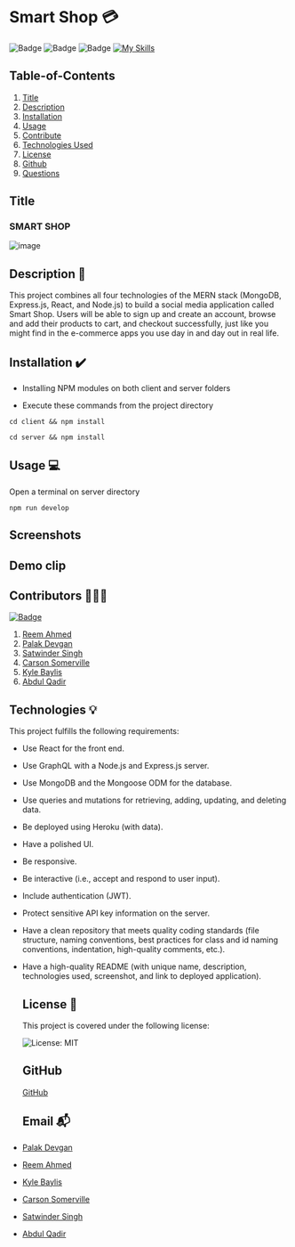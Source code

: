  # Smart Shop 💳
  
   ![Badge](https://img.shields.io/badge/License-MIT-blueviolet)
   ![Badge](https://img.shields.io/badge/Contributors-6-blue)
   ![Badge](https://camo.githubusercontent.com/03511d15a67d65f4b7f4efe2c12d9fe1f2384b667518fc7a19128c2ad65fa664/68747470733a2f2f696d672e736869656c64732e696f2f6e706d2f762f407472616e73666572776973652f69636f6e732e737667)
   [![My Skills](https://skills.thijs.gg/icons?i=java,expressjs,nodejs,git,mongodb,react&theme=light)](https://skills.thijs.gg)
   
    
  
## Table-of-Contents
  
  1. [Title](#title)
  2. [Description](#description)
  3. [Installation](#Installation)
  4. [Usage](#usage)
  5. [Contribute](#contribute)
  6. [Technologies Used](#tests)
  7. [License](#license)
  8. [Github](#github)
  9. [Questions](#email)

## Title
  
   ### SMART SHOP
  ![image](./resources/images/Smart%20Online%20Shop%20Chart%20Logo.png)

## Description 📃
  
  This project combines all four technologies of the MERN stack (MongoDB, Express.js, React, and Node.js) to build a social media application called Smart Shop. Users will be able to sign up and create an account, browse and add their products to cart, and checkout successfully, just like you might find in the e-commerce apps you use day in and day out in real life.

## Installation ✔️
  
- Installing NPM modules on both client and server folders

- Execute these commands from the project directory

`cd client && npm install`

`cd server && npm install`


## Usage 💻

  Open a terminal on server directory

  `npm run develop`

## Screenshots

## Demo clip


## Contributors 👨🏽‍💻
  
  [![Badge](https://img.shields.io/badge/Collaborators-6-red)](https://github.com/Project-3-Group-9/smart-shop/graphs/contributors)
  
  1. [Reem Ahmed](https://github.com/ReemMDA99)
  2. [Palak Devgan](https://github.com/palakdevgan)
  3. [Satwinder Singh](https://github.com/satwinder191995)
  4. [Carson Somerville](https://github.com/csomervil) 
  5. [Kyle Baylis](https://github.com/kylebaylis)
  6. [Abdul Qadir](https://github.com/AbdulQadir51)

## Technologies 💡

  This project fulfills the following requirements:

- Use React for the front end.

- Use GraphQL with a Node.js and Express.js server.

- Use MongoDB and the Mongoose ODM for the database.

- Use queries and mutations for retrieving, adding, updating, and deleting data.

- Be deployed using Heroku (with data).

- Have a polished UI.

- Be responsive.

- Be interactive (i.e., accept and respond to user input).

- Include authentication (JWT).

- Protect sensitive API key information on the server.

- Have a clean repository that meets quality coding standards (file structure, naming conventions, best practices for class and id naming conventions, indentation, high-quality comments, etc.).

- Have a high-quality README (with unique name, description, technologies used, screenshot, and link to deployed application).
  

  ## License 🚩 
  
  
    This project is covered under the following license:
    
   ![License: MIT](https://img.shields.io/badge/License-MIT-blueviolet.svg)
    
  
  ## GitHub 

  [GitHub](https://github.com/Project-3-Group-9/smart-shop)

  ## Email 📬

  
- [Palak Devgan](m7.palak@gmail.com)

- [Reem Ahmed](reem.mda0909@gmail.com)

- [Kyle Baylis](kylejmbaylis@gmail.com)

- [Carson Somerville](carsonsomerville1@gmail.com)

- [Satwinder Singh](Satwinder47@outlook.com)

- [Abdul Qadir](abdulessa93@gmail.com)